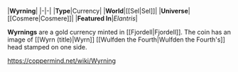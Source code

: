 |**Wyrning**|
|-|-|
|**Type**|Currency|
|**World**|[[Sel\|Sel]]|
|**Universe**|[[Cosmere\|Cosmere]]|
|**Featured In**|*Elantris*|

**Wyrnings** are a gold currency minted in [[Fjordell\|Fjordell]].
The coin has an image of [[Wyrn (title)\|Wyrn]] [[Wulfden the Fourth\|Wulfden the Fourth's]] head stamped on one side.



https://coppermind.net/wiki/Wyrning